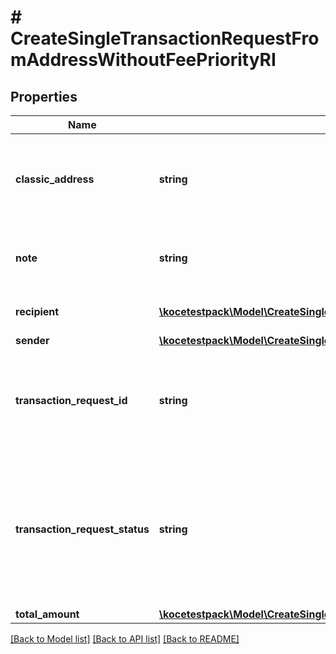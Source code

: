 # # CreateSingleTransactionRequestFromAddressWithoutFeePriorityRI

## Properties

Name | Type | Description | Notes
------------ | ------------- | ------------- | -------------
**classic_address** | **string** | Represents the public address, which is a compressed and shortened form of a public key. The classic address is shown when the source address is an x-Address. | [optional]
**note** | **string** | Represents an optional note to add a free text in, explaining or providing additional detail on the transaction request. | [optional]
**recipient** | [**\kocetestpack\Model\CreateSingleTransactionRequestFromAddressWithoutFeePriorityRIRecipientInner[]**](CreateSingleTransactionRequestFromAddressWithoutFeePriorityRIRecipientInner.md) | Defines the destination for the transaction, i.e. the recipient(s). |
**sender** | [**\kocetestpack\Model\CreateSingleTransactionRequestFromAddressWithoutFeePriorityRISender**](CreateSingleTransactionRequestFromAddressWithoutFeePriorityRISender.md) |  |
**transaction_request_id** | **string** | Represents a unique identifier of the transaction request (the request sent to make a transaction), which helps in identifying which callback and which &#x60;referenceId&#x60; concern that specific transaction request. |
**transaction_request_status** | **string** | Defines the status of the transaction, e.g. \&quot;created, \&quot;await_approval\&quot;, \&quot;pending\&quot;, \&quot;prepared\&quot;, \&quot;signed\&quot;, \&quot;broadcasted\&quot;, \&quot;success\&quot;, \&quot;failed\&quot;, \&quot;rejected\&quot;, mined\&quot;. |
**total_amount** | [**\kocetestpack\Model\CreateSingleTransactionRequestFromAddressWithoutFeePriorityRITotalAmount**](CreateSingleTransactionRequestFromAddressWithoutFeePriorityRITotalAmount.md) |  | [optional]

[[Back to Model list]](../../README.md#models) [[Back to API list]](../../README.md#endpoints) [[Back to README]](../../README.md)
